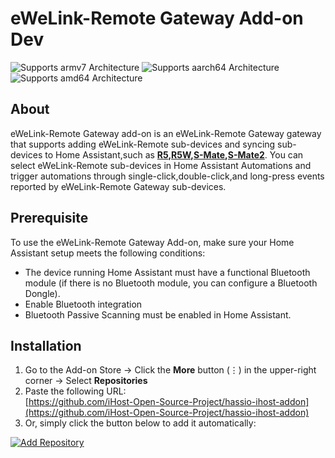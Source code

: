 # eWeLink-Remote Gateway Add-on Dev


![Supports armv7 Architecture](https://img.shields.io/badge/armv7-yes-green.svg)
![Supports aarch64 Architecture](https://img.shields.io/badge/aarch64-yes-green.svg)
![Supports amd64 Architecture](https://img.shields.io/badge/amd64-yes-green.svg)


## About
eWeLink-Remote Gateway add-on is an eWeLink-Remote Gateway gateway that supports adding eWeLink-Remote sub-devices and syncing sub-devices  to Home Assistant,such as **[R5](https://sonoff.tech/product/smart-wall-switches/r5/),[R5W](https://sonoff.tech/product/smart-wall-switches/r5/),[S-Mate](https://sonoff.tech/product/diy-smart-switches/s-mate/),[S-Mate2](https://sonoff.tech/product/diy-smart-switches/s-mate/)**. You can select eWeLink-Remote sub-devices in Home Assistant Automations and trigger automations through single-click,double-click,and long-press events reported by eWeLink-Remote Gateway sub-devices.


## Prerequisite
To use the eWeLink-Remote Gateway Add-on, make sure your Home Assistant setup meets the following conditions:
- The device running Home Assistant must have a functional Bluetooth module (if there is no Bluetooth module, you can configure a Bluetooth Dongle).
- Enable Bluetooth integration
- Bluetooth Passive Scanning must be enabled in Home Assistant.

## Installation
1. Go to the Add-on Store → Click the **More** button (⋮) in the upper-right corner → Select **Repositories**  
2. Paste the following URL:  
   [https://github.com/iHost-Open-Source-Project/hassio-ihost-addon](https://github.com/iHost-Open-Source-Project/hassio-ihost-addon)  
3. Or, simply click the button below to add it automatically:

[![Add Repository](https://my.home-assistant.io/badges/supervisor_add_addon_repository.svg)](https://my.home-assistant.io/redirect/supervisor_add_addon_repository/?repository_url=https%3A%2F%2Fgithub.com%2FiHost-Open-Source-Project%2Fhassio-ihost-addon)
